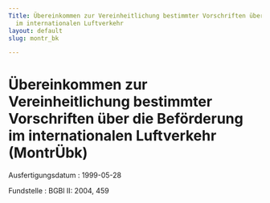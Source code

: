 ```yaml
---
Title: Übereinkommen zur Vereinheitlichung bestimmter Vorschriften über die Beförderung
  im internationalen Luftverkehr
layout: default
slug: montr_bk

---
```


# Übereinkommen zur Vereinheitlichung bestimmter Vorschriften über die Beförderung im internationalen Luftverkehr (MontrÜbk)

Ausfertigungsdatum
:   1999-05-28

Fundstelle
:   BGBl II: 2004, 459

